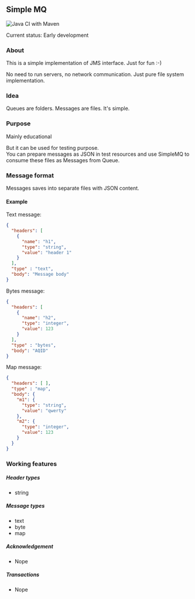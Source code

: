 ## Simple MQ

![Java CI with Maven](https://github.com/pronchakov/simple-mq/actions/workflows/maven.yml/badge.svg)

Current status: Early development

### About

This is a simple implementation of JMS interface. Just for fun :-)

No need to run servers, no network communication. Just pure file system implementation.

### Idea

Queues are folders. Messages are files. It's simple.

### Purpose

Mainly educational

But it can be used for testing purpose.  
You can prepare messages as JSON in test resources and use SimpleMQ to consume these files as Messages from Queue.

### Message format

Messages saves into separate files with JSON content.

#### Example

Text message:
```json
{
  "headers": [
    {
      "name": "h1",
      "type": "string",
      "value": "header 1"
    }
  ],
  "type" : "text",
  "body": "Message body"
}
```

Bytes message:
```json
{
  "headers": [
    {
      "name": "h2",
      "type": "integer",
      "value": 123
    }
  ],
  "type" : "bytes",
  "body": "AQID"
}
```

Map message:
```json
{
  "headers": [ ],
  "type" : "map",
  "body": {
    "m1": {
      "type": "string",
      "value": "qwerty"
    },
    "m2": {
      "type": "integer",
      "value": 123
    }
  }
}
```

### Working features

##### Header types

* string

##### Message types

* text
* byte
* map

##### Acknowledgement

* Nope

##### Transactions

* Nope

